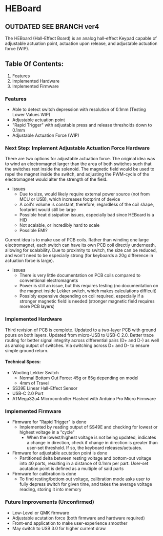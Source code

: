 # HEBoard
## OUTDATED SEE BRANCH ver4

The HEBoard (Hall-Effect Board) is an analog hall-effect Keypad capable of adjustable actuation point, actuation upon release, and adjustable actuation force (WIP).

## Table Of Contents:
1. Features
2. Implemented Hardware
3. Implemented Firmware

### Features
* Able to detect switch depression with resolution of 0.1mm (Testing Lower Values WIP)
* Adjustable actuation point
* "Rapid Trigger" with adjustable press and release thresholds down to 0.1mm
* Adjustable Actuation Force (WIP)

### Next Step: Implement Adjustable Actuation Force Hardware
There are two options for adjustable actuation force. The original idea was to wind an electromagnet larger than the area of both switches such that the switches rest inside the solenoid. The magnetic field would be used to repel the magnet inside the switch, and adjusting the PWM-cycle of the electromagnet would alter the strength of the field. 

* Issues
  * Due to size, would likely require external power source (not from MCU or USB), which increases footprint of device
  * A coil's volume is constant, therefore, regardless of the coil shape, footprint would still be large
  * Possible heat dissipation issues, especially bad since HEBoard is a HID
  * Not scalable, or incredibly hard to scale
  * Possible EMI? 

Current idea is to make use of PCB coils. Rather than winding one large electromagnet, each switch can have its own PCB coil directly underneath, allowing for scalability. Due to proximity to switch, the size can be reduced, and won't need to be especially strong (for keyboards a 20g difference in actuation force is large).

* Issues
  * There is very little documentation on PCB coils compared to conventional electromagnets
  * Power is still an issue, but this requires testing (no documentation on the magnet inside Lekker switch, which makes calculations difficult)
  * Possibly expensive depending on coil required, especially if a stronger magnetic field is needed (stronger magnetic field requires more PCB layers)
 
### Implemented Hardware
Third revision of PCB is complete. Updated to a two-layer PCB with ground pours on both layers. Updated from micro-USB to USB-C 2.0. Better trace routing for better signal integrity across differential pairs (D+ and D-) as well as analog output of switches. Via switching across D+ and D- to ensure simple ground return. 

#### Technical Specs: 
* Wooting Lekker Switch 
  * Normal Bottom Out Force: 45g or 65g depending on model
  * 4mm of Travel
* SS39E Linear Hall-Effect Sensor
* USB-C 2.0 Port
* ATMega32u4 Microcontroller Flashed with Arduino Pro Micro Firmware

### Implemented Firmware
* Firmware for "Rapid Trigger" is done
  * Implemented by reading output of SS49E and checking for lowest or highest voltage in a "cycle"
    * When the lowest/highest voltage is not being updated, indicates a change in direction, check if change in direction is greater than user-set threshold. If so, the keyboard releases/actuates.
* Firmware for adjustable acutation point is done
  * Partitioned delta between resting voltage and bottom-out voltage into 40 parts, resulting in a distance of 0.1mm per part. User-set acutation point is defined as a multiple of said parts
* Firmware for calibration is done
  * To find resting/bottom out voltage, calibration mode asks user to fully depress switch for given time, and takes the average voltage reading, storing it into memory

### Future Improvements (Unconfirmed)
* Low-Level or QMK firmware
* Adjustable acutation force (both firmware and hardware required)
* Front-end application to make user-experience smoother
* May switch to USB 3.0 for higher current draw
